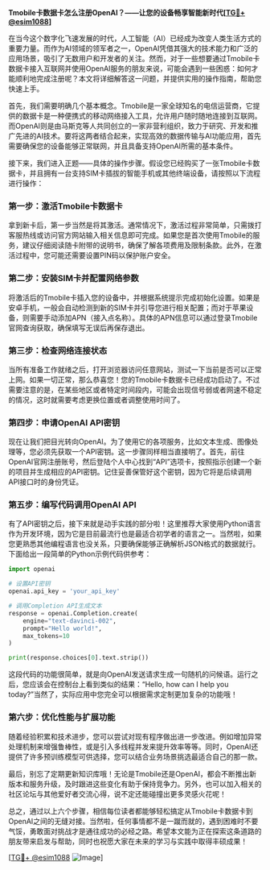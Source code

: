 **Tmobile卡数据卡怎么注册OpenAI？——让您的设备畅享智能新时代[[TG💪+ @esim1088](https://t.me/s/esim1088)]**

在当今这个数字化飞速发展的时代，人工智能（AI）已经成为改变人类生活方式的重要力量。而作为AI领域的领军者之一，OpenAI凭借其强大的技术能力和广泛的应用场景，吸引了无数用户和开发者的关注。然而，对于一些想要通过Tmobile卡数据卡接入互联网并使用OpenAI服务的朋友来说，可能会遇到一些困惑：如何才能顺利地完成注册呢？本文将详细解答这一问题，并提供实用的操作指南，帮助您快速上手。

首先，我们需要明确几个基本概念。Tmobile是一家全球知名的电信运营商，它提供的数据卡是一种便携式的移动网络接入工具，允许用户随时随地连接到互联网。而OpenAI则是由马斯克等人共同创立的一家非营利组织，致力于研究、开发和推广先进的AI技术。要将这两者结合起来，实现高效的数据传输与AI功能应用，首先需要确保您的设备能够正常联网，并且具备支持OpenAI所需的基本条件。

接下来，我们进入正题——具体的操作步骤。假设您已经购买了一张Tmobile卡数据卡，并且拥有一台支持SIM卡插拔的智能手机或其他终端设备，请按照以下流程进行操作：

### 第一步：激活Tmobile卡数据卡
拿到新卡后，第一步当然是将其激活。通常情况下，激活过程非常简单，只需拨打客服热线或访问官方网站输入相关信息即可完成。如果您是首次使用Tmobile的服务，建议仔细阅读随卡附带的说明书，确保了解各项费用及限制条款。此外，在激活过程中，您可能还需要设置PIN码以保护账户安全。

### 第二步：安装SIM卡并配置网络参数
将激活后的Tmobile卡插入您的设备中，并根据系统提示完成初始化设置。如果是安卓手机，一般会自动检测到新的SIM卡并引导您进行相关配置；而对于苹果设备，则需要手动添加APN（接入点名称）。具体的APN信息可以通过登录Tmobile官网查询获取，确保填写无误后再保存退出。

### 第三步：检查网络连接状态
当所有准备工作就绪之后，打开浏览器访问任意网站，测试一下当前是否可以正常上网。如果一切正常，那么恭喜您！您的Tmobile卡数据卡已经成功启动了。不过需要注意的是，在某些地区或者特定时间段内，可能会出现信号弱或者网速不稳定的情况，这时就需要考虑更换位置或者调整使用时间了。

### 第四步：申请OpenAI API密钥
现在让我们把目光转向OpenAI。为了使用它的各项服务，比如文本生成、图像处理等，您必须先获取一个API密钥。这一步骤同样相当直接明了。首先，前往OpenAI官网注册账号，然后登陆个人中心找到“API”选项卡，按照指示创建一个新的项目并生成相应的API密钥。记住妥善保管好这个密钥，因为它将是后续调用API接口时的身份凭证。

### 第五步：编写代码调用OpenAI API
有了API密钥之后，接下来就是动手实践的部分啦！这里推荐大家使用Python语言作为开发环境，因为它是目前最流行也是最适合初学者的语言之一。当然啦，如果您更熟悉其他编程语言也没关系，只要确保能够正确解析JSON格式的数据就行。下面给出一段简单的Python示例代码供参考：

```python
import openai

# 设置API密钥
openai.api_key = 'your_api_key'

# 调用Completion API生成文本
response = openai.Completion.create(
    engine="text-davinci-002",
    prompt="Hello world!",
    max_tokens=10
)

print(response.choices[0].text.strip())
```

这段代码的功能很简单，就是向OpenAI发送请求生成一句随机的问候语。运行之后，您应该会在控制台上看到类似的结果：“Hello, how can I help you today?”当然了，实际应用中您完全可以根据需求定制更加复杂的功能哦！

### 第六步：优化性能与扩展功能
随着经验积累和技术进步，您可以尝试对现有程序做出进一步改进。例如增加异常处理机制来增强鲁棒性，或是引入多线程并发来提升效率等等。同时，OpenAI还提供了许多预训练模型可供选择，您可以结合业务场景挑选最适合自己的那一款。

最后，别忘了定期更新知识库哦！无论是Tmobile还是OpenAI，都会不断推出新版本和服务升级，及时跟进这些变化有助于保持竞争力。另外，也可以加入相关的社区论坛与其他爱好者交流心得，说不定还能碰撞出更多灵感火花呢！

总之，通过以上六个步骤，相信每位读者都能够轻松搞定从Tmobile卡数据卡到OpenAI之间的无缝对接。当然啦，任何事情都不是一蹴而就的，遇到困难时不要气馁，勇敢面对挑战才是通往成功的必经之路。希望本文能为正在探索这条道路的朋友带来启发与帮助，同时也祝愿大家在未来的学习与实践中取得丰硕成果！

[[TG💪+ @esim1088](https://t.me/s/esim1088) ![Image](https://i.postimg.cc/4NQfJmqS/Snipaste-2025-05-13-00-14-12.png)]
